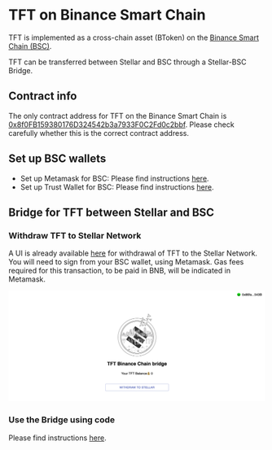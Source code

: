 # TFT on Binance Smart Chain

TFT is implemented as a cross-chain asset (BToken) on the [Binance Smart Chain (BSC)](https://www.binance.org/en/smartChain).

TFT can be transferred between Stellar and BSC through a Stellar-BSC Bridge. 

## Contract info

The only contract address for TFT on the Binance Smart Chain is [0x8f0FB159380176D324542b3a7933F0C2Fd0c2bbf](https://bscscan.com/address/0x8f0fb159380176d324542b3a7933f0c2fd0c2bbf). Please check carefully whether this is the correct contract address.

## Set up BSC wallets

- Set up Metamask for BSC: Please find instructions [here](tft_bsc_metamask).
- Set up Trust Wallet for BSC: Please find instructions [here](tft_bsc_trustwallet).

## Bridge for TFT between Stellar and BSC

### Withdraw TFT to Stellar Network

A UI is already available [here](https://bridge.bsc.threefold.io/) for withdrawal of TFT to the Stellar Network.
You will need to sign from your BSC wallet, using Metamask. Gas fees required for this transaction, to be paid in BNB, will be indicated in Metamask.

![](img/tft_bsc_bridge_withdraw.png ':size=600')


### Use the Bridge using code

Please find instructions [here](https://github.com/threefoldfoundation/tft/blob/main/bsc/bridges/stellar/transfers.md).


<!--- 
### Transfer TFT from Stellar to BSC

- Go to the [Bridge Web UI](https://binance-chain-bridge-dapp.vercel.app/), sign in with Metamask and select the network you just created.

![](img/tft_bsc_bridge_ui.png ':size=300')

- Click on `Deposit from Stellar`. 
- A message will then appear with instructions that both address and memo text need to be exactly as indicated, or it will lead to loss of your tokens. Tick the box and then make the transfer using the indicated address and memo text. For your convenience, a QR code will be generated that can be scanned using the ThreeFold Connect app.

![](img/tft_bridge_transfer.png ':size=300')

- Fill in the amount of tokens you wish to transfer from your wallet, and execute the transfer to the mainnet address ```GBFFWXWBZDILJJAMSINHPJEUJKB3H4UYXRWNB4COYQAF7UUQSWSBUXW5```.
- Shortly after, your TFTs will be available in your BSC wallet.

![](img/tft_bridge_ui_funded.png ':size=300')

![](img/tft_bsc_metamask_funded.png ':size=300')

### Transfer TFT from BSC to Stellar

TFT can also be transferred back to the Stellar network. You will need to sign from your BSC wallet, using Metamask. Gas fees required for this transaction, to be paid in BNB, will be indicated in Metamask.

![](img/tft_bridge_withdraw_to_stellar.png ':size=300')

--->